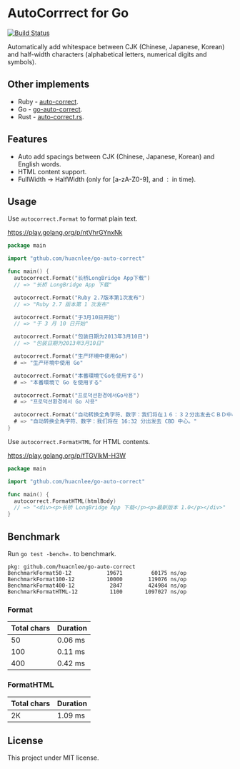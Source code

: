 # AutoCorrrect for Go

[![Build Status](https://travis-ci.org/huacnlee/go-auto-correct.svg?branch=master)](https://travis-ci.org/huacnlee/go-auto-correct)

Automatically add whitespace between CJK (Chinese, Japanese, Korean) and half-width characters (alphabetical letters, numerical digits and symbols).

## Other implements

- Ruby - [auto-correct](https://github.com/huacnlee/auto-correct).
- Go - [go-auto-correct](https://github.com/huacnlee/go-auto-correct).
- Rust - [auto-correct.rs](https://github.com/huacnlee/auto-correct.rs).

## Features

- Auto add spacings between CJK (Chinese, Japanese, Korean) and English words.
- HTML content support.
- FullWidth -> HalfWidth (only for [a-zA-Z0-9], and `：` in time).

## Usage

Use `autocorrect.Format` to format plain text.

https://play.golang.org/p/ntVhrGYnxNk

```go
package main

import "gthub.com/huacnlee/go-auto-correct"

func main() {
  autocorrect.Format("长桥LongBridge App下载")
  // => "长桥 LongBridge App 下载"

  autocorrect.Format("Ruby 2.7版本第1次发布")
  // => "Ruby 2.7 版本第 1 次发布"

  autocorrect.Format("于3月10日开始")
  // => "于 3 月 10 日开始"

  autocorrect.Format("包装日期为2013年3月10日")
  // => "包装日期为2013年3月10日"

  autocorrect.Format("生产环境中使用Go")
  # => "生产环境中使用 Go"

  autocorrect.Format("本番環境でGoを使用する")
  # => "本番環境で Go を使用する"

  autocorrect.Format("프로덕션환경에서Go사용")
  # => "프로덕션환경에서 Go 사용"

  autocorrect.Format("自动转换全角字符、数字：我们将在１６：３２分出发去ＣＢＤ中心。")
  # => "自动转换全角字符、数字：我们将在 16:32 分出发去 CBD 中心。"
}
```

Use `autocorrect.FormatHTML` for HTML contents.

https://play.golang.org/p/fTGVlkM-H3W

```go
package main

import "gthub.com/huacnlee/go-auto-correct"

func main() {
  autocorrect.FormatHTML(htmlBody)
  // => "<div><p>长桥 LongBridge App 下载</p><p>最新版本 1.0</p></div>"
}
```

## Benchmark

Run `go test -bench=.` to benchmark.

```
pkg: github.com/huacnlee/go-auto-correct
BenchmarkFormat50-12      	   19671	     60175 ns/op
BenchmarkFormat100-12     	   10000	    119076 ns/op
BenchmarkFormat400-12     	    2847	    424984 ns/op
BenchmarkFormatHTML-12    	    1100	   1097027 ns/op
```

### Format

| Total chars | Duration |
| ----- | ------- |
| 50  | 0.06 ms |
| 100  | 0.11 ms |
| 400  | 0.42 ms |

### FormatHTML

| Total chars | Duration |
| ----- | ------- |
| 2K  | 1.09 ms |

## License

This project under MIT license.
